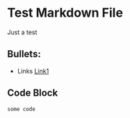 # Test Markdown File

Just a test

## Bullets:
* Links [Link1](​https://example.com​)

## Code Block
```
​some code​
```